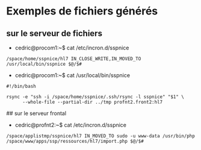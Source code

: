 # Exemples de fichiers générés

## sur le serveur de fichiers

* cedric@procom1:~$ cat /etc/incron.d/sspnice                                                                                                           
```
/space/home/sspnice/hl7 IN_CLOSE_WRITE,IN_MOVED_TO /usr/local/bin/sspnice $@/$#
```
* cedric@procom1:~$ cat /usr/local/bin/sspnice
```
#!/bin/bash

rsync -e "ssh -i /space/home/sspnice/.ssh/rsync -l sspnice" "$1" \
      --whole-file --partial-dir ../tmp profnt2.front2:hl7
```

## sur le serveur frontal

* cedric@profnt2:~$ cat /etc/incron.d/sspnice 
```
/space/applistmp/sspnice/hl7 IN_MOVED_TO sudo -u www-data /usr/bin/php /space/www/apps/ssp/ressources/hl7/import.php $@/$#
```
